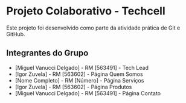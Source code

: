 # Projeto Colaborativo - Techcell
Este projeto foi desenvolvido como parte da atividade prática de Git e GitHub.
## Integrantes do Grupo
- [Miguel Vanucci Delgado] - RM [563491] - Tech Lead
- [Igor Zuvela] - RM [563602] - Página Quem Somos
- [Nome Completo] - RM [Número] - Página Serviços
- [Igor Zuvela] - RM [563602] - Página Produtos
- [Miguel Vanucci Delgado] - RM [563491] - Página Contato
